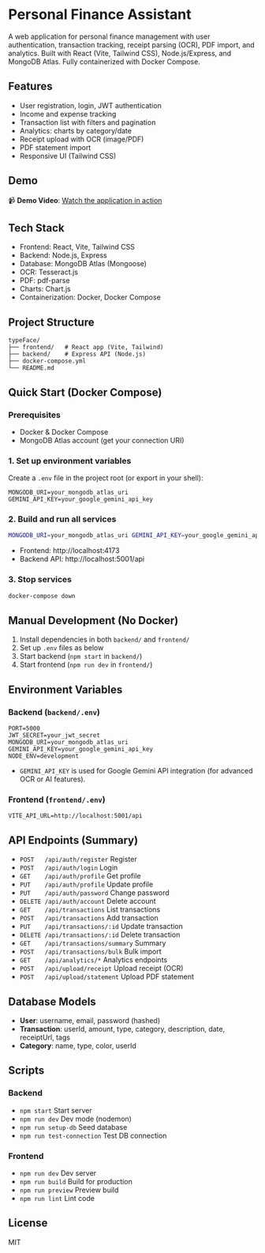 # Personal Finance Assistant

A web application for personal finance management with user authentication, transaction tracking, receipt parsing (OCR), PDF import, and analytics. Built with React (Vite, Tailwind CSS), Node.js/Express, and MongoDB Atlas. Fully containerized with Docker Compose.

## Features
- User registration, login, JWT authentication
- Income and expense tracking
- Transaction list with filters and pagination
- Analytics: charts by category/date
- Receipt upload with OCR (image/PDF)
- PDF statement import
- Responsive UI (Tailwind CSS)

## Demo
📹 **Demo Video**: [Watch the application in action](https://www.loom.com/share/61de4e6494804c4e97232dc16bf7e7a5)

## Tech Stack
- Frontend: React, Vite, Tailwind CSS
- Backend: Node.js, Express
- Database: MongoDB Atlas (Mongoose)
- OCR: Tesseract.js
- PDF: pdf-parse
- Charts: Chart.js
- Containerization: Docker, Docker Compose

## Project Structure
```
typeFace/
├── frontend/   # React app (Vite, Tailwind)
├── backend/    # Express API (Node.js)
├── docker-compose.yml
└── README.md
```

## Quick Start (Docker Compose)

### Prerequisites
- Docker & Docker Compose
- MongoDB Atlas account (get your connection URI)

### 1. Set up environment variables
Create a `.env` file in the project root (or export in your shell):
```
MONGODB_URI=your_mongodb_atlas_uri
GEMINI_API_KEY=your_google_gemini_api_key
```

### 2. Build and run all services
```bash
MONGODB_URI=your_mongodb_atlas_uri GEMINI_API_KEY=your_google_gemini_api_key docker-compose up --build
```
- Frontend: http://localhost:4173
- Backend API: http://localhost:5001/api

### 3. Stop services
```bash
docker-compose down
```

## Manual Development (No Docker)
1. Install dependencies in both `backend/` and `frontend/`
2. Set up `.env` files as below
3. Start backend (`npm start` in `backend/`)
4. Start frontend (`npm run dev` in `frontend/`)

## Environment Variables

### Backend (`backend/.env`)
```
PORT=5000
JWT_SECRET=your_jwt_secret
MONGODB_URI=your_mongodb_atlas_uri
GEMINI_API_KEY=your_google_gemini_api_key
NODE_ENV=development
```
- `GEMINI_API_KEY` is used for Google Gemini API integration (for advanced OCR or AI features).

### Frontend (`frontend/.env`)
```
VITE_API_URL=http://localhost:5001/api
```

## API Endpoints (Summary)
- `POST   /api/auth/register`   Register
- `POST   /api/auth/login`      Login
- `GET    /api/auth/profile`    Get profile
- `PUT    /api/auth/profile`    Update profile
- `PUT    /api/auth/password`   Change password
- `DELETE /api/auth/account`    Delete account
- `GET    /api/transactions`    List transactions
- `POST   /api/transactions`    Add transaction
- `PUT    /api/transactions/:id` Update transaction
- `DELETE /api/transactions/:id` Delete transaction
- `GET    /api/transactions/summary` Summary
- `POST   /api/transactions/bulk` Bulk import
- `GET    /api/analytics/*`     Analytics endpoints
- `POST   /api/upload/receipt`  Upload receipt (OCR)
- `POST   /api/upload/statement` Upload PDF statement

## Database Models
- **User**: username, email, password (hashed)
- **Transaction**: userId, amount, type, category, description, date, receiptUrl, tags
- **Category**: name, type, color, userId

## Scripts
### Backend
- `npm start`      Start server
- `npm run dev`    Dev mode (nodemon)
- `npm run setup-db`  Seed database
- `npm run test-connection`  Test DB connection

### Frontend
- `npm run dev`    Dev server
- `npm run build`  Build for production
- `npm run preview` Preview build
- `npm run lint`   Lint code

## License
MIT 